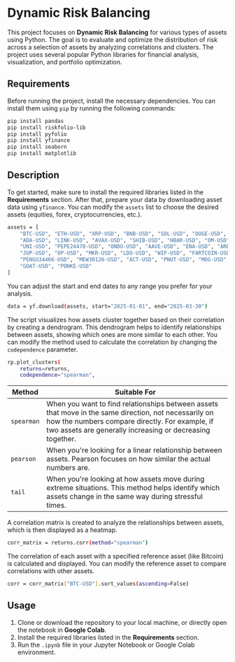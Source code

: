 # Dynamic Risk Balancing

This project focuses on **Dynamic Risk Balancing** for various types of assets using Python. The goal is to evaluate and optimize the distribution of risk across a selection of assets by analyzing correlations and clusters. The project uses several popular Python libraries for financial analysis, visualization, and portfolio optimization.

## Requirements

Before running the project, install the necessary dependencies. You can install them using `pip` by running the following commands:
```bash
pip install pandas
pip install riskfolio-lib
pip install pyfolio
pip install yfinance
pip install seaborn
pip install matplotlib
```

## Description

To get started, make sure to install the required libraries listed in the **Requirements** section. After that, prepare your data by downloading asset data using `yfinance`. You can modify the `assets` list to choose the desired assets (equities, forex, cryptocurrencies, etc.).
```bash
assets = [
    "BTC-USD", "ETH-USD", "XRP-USD", "BNB-USD", "SOL-USD", "DOGE-USD", 
    "ADA-USD", "LINK-USD", "AVAX-USD", "SHIB-USD", "HBAR-USD", "OM-USD",
    "UNI-USD", "PEPE24478-USD", "ONDO-USD", "AAVE-USD", "ENA-USD", "ARB-USD",
    "JUP-USD", "OP-USD", "MKR-USD", "LDO-USD", "WIF-USD", "FARTCOIN-USD",
    "PENGU34466-USD", "MEW30126-USD", "ACT-USD", "PNUT-USD", "MOG-USD", 
    "GOAT-USD", "PONKE-USD"
]
```
You can adjust the start and end dates to any range you prefer for your analysis.
```bash
data = yf.download(assets, start="2025-01-01", end="2025-03-30")
```
The script visualizes how assets cluster together based on their correlation by creating a dendrogram. This dendrogram helps to identify relationships between assets, showing which ones are more similar to each other. You can modify the method used to calculate the correlation by changing the `codependence` parameter.
```bash
rp.plot_clusters(
    returns=returns,
    codependence="spearman",
```
| Method   | Suitable For                                         |
|----------|------------------------------------------------------|
| `spearman` | When you want to find relationships between assets that move in the same direction, not necessarily on how the numbers compare directly. For example, if two assets are generally increasing or decreasing together. |
| `pearson` | When you're looking for a linear relationship between assets. Pearson focuses on how similar the actual numbers are. |
| `tail`    | When you're looking at how assets move during extreme situations. This method helps identify which assets change in the same way during stressful times. |

A correlation matrix is created to analyze the relationships between assets, which is then displayed as a heatmap.
```bash
corr_matrix = returns.corr(method="spearman")
```
The correlation of each asset with a specified reference asset (like Bitcoin) is calculated and displayed. You can modify the reference asset to compare correlations with other assets.
```bash
corr = corr_matrix["BTC-USD"].sort_values(ascending=False)
```

## Usage
1. Clone or download the repository to your local machine, or directly open the notebook in **Google Colab**.
2. Install the required libraries listed in the **Requirements** section.
3. Run the `.ipynb` file in your Jupyter Notebook or Google Colab environment.
